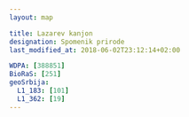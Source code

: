 ```yaml
---
layout: map

title: Lazarev kanjon
designation: Spomenik prirode
last_modified_at: 2018-06-02T23:12:14+02:00

WDPA: [388851]
BioRaS: [251]
geoSrbija:
  L1_183: [101]
  L1_362: [19]
---
```


